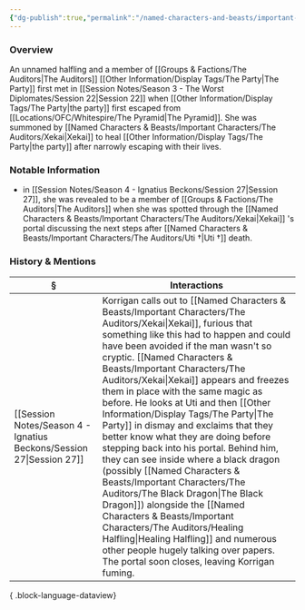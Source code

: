 ```yaml
---
{"dg-publish":true,"permalink":"/named-characters-and-beasts/important-characters/the-auditors/healing-halfling/","tags":["NPC","Important"],"updated":"2025-06-10T19:10:58.342+01:00"}
---
```



### Overview
An unnamed halfling and a member of [[Groups & Factions/The Auditors\|The Auditors]] [[Other Information/Display Tags/The Party\|The Party]] first met in [[Session Notes/Season 3 - The Worst Diplomates/Session 22\|Session 22]] when [[Other Information/Display Tags/The Party\|the party]] first escaped from [[Locations/OFC/Whitespire/The Pyramid\|The Pyramid]]. She was summoned by [[Named Characters & Beasts/Important Characters/The Auditors/Xekai\|Xekai]] to heal [[Other Information/Display Tags/The Party\|the party]] after narrowly escaping with their lives.

### Notable Information
- in [[Session Notes/Season 4 - Ignatius Beckons/Session 27\|Session 27]], she was revealed to be a member of [[Groups & Factions/The Auditors\|The Auditors]] when she was spotted through the [[Named Characters & Beasts/Important Characters/The Auditors/Xekai\|Xekai]] 's portal discussing the next steps after [[Named Characters & Beasts/Important Characters/The Auditors/Uti †\|Uti †]] death.

### History & Mentions
| §                                                                       | Interactions                                                                                                                                                                                                                                                                                                                                                                                                                                                                                                                                                                                       |
| ----------------------------------------------------------------------- | -------------------------------------------------------------------------------------------------------------------------------------------------------------------------------------------------------------------------------------------------------------------------------------------------------------------------------------------------------------------------------------------------------------------------------------------------------------------------------------------------------------------------------------------------------------------------------------------------- |
| [[Session Notes/Season 4 - Ignatius Beckons/Session 27\|Session 27]] | Korrigan calls out to [[Named Characters & Beasts/Important Characters/The Auditors/Xekai\|Xekai]], furious that something like this had to happen and could have been avoided if the man wasn't so cryptic. [[Named Characters & Beasts/Important Characters/The Auditors/Xekai\|Xekai]] appears and freezes them in place with the same magic as before. He looks at Uti and then [[Other Information/Display Tags/The Party\|The Party]] in dismay and exclaims that they better know what they are doing before stepping back into his portal. Behind him, they can see inside where a black dragon (possibly [[Named Characters & Beasts/Important Characters/The Auditors/The Black Dragon\|The Black Dragon]]) alongside the [[Named Characters & Beasts/Important Characters/The Auditors/Healing Halfling\|Healing Halfling]] and numerous other people hugely talking over papers.  The portal soon closes, leaving Korrigan fuming. |

{ .block-language-dataview}